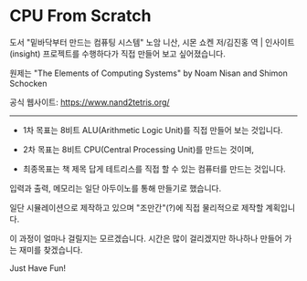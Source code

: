 # CPU From Scratch

도서 "밑바닥부터 만드는 컴퓨팅 시스템" 노암 니산, 시몬 쇼켄 저/김진홍 역 | 인사이트(insight) 프로젝트를 수행하다가 직접 만들어 보고 싶어졌습니다.

원제는 "The Elements of Computing Systems" by Noam Nisan and Shimon Schocken

공식 웹사이트: https://www.nand2tetris.org/

---

- 1차 목표는 8비트 ALU(Arithmetic Logic Unit)를 직접 만들어 보는 것입니다.

- 2차 목표는 8비트 CPU(Central Processing Unit)를 만드는 것이며,

- 최종목표는 책 제목 답게 테트리스를 직접 할 수 있는 컴퓨터를 만드는 것입니다.

입력과 출력, 메모리는 일단 아두이노를 통해 만들기로 했습니다.

일단 시뮬레이션으로 제작하고 있으며 "조만간"(?)에 직접 물리적으로 제작할 계획입니다.

이 과정이 얼마나 걸릴지는 모르겠습니다. 시간은 많이 걸리겠지만 하나하나 만들어 가는 재미를 찾겠습니다.

Just Have Fun!
